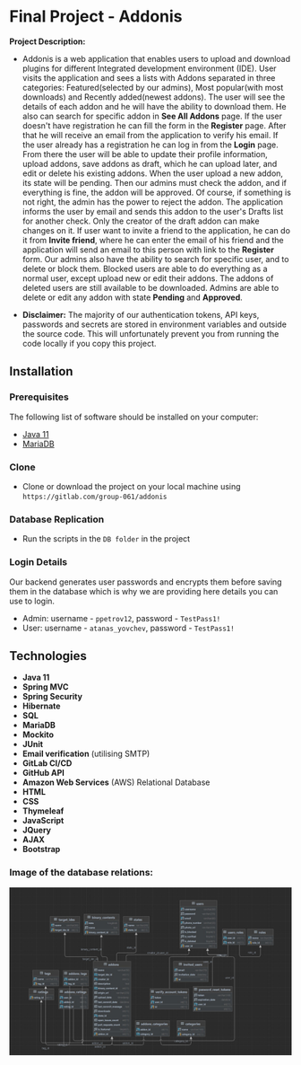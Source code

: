 # Final Project - Addonis

**Project Description:**
- Addonis is a web application that enables users to upload and download plugins for different Integrated development environment (IDE). User visits the application and sees a
  lists with Addons separated in three categories: Featured(selected by our admins), Most popular(with most downloads) and Recently added(newest addons).
  The user will see the details of each addon and he will have the ability to download them. He also can search for specific addon in **See All Addons** page.
  If the user doesn't have registration he can fill the form in the **Register** page. After that he will receive an email from the application to verify his email.
  If the user already has a registration he can log in from the **Login** page. From there the user will be able to update their profile information, upload addons, save addons as draft, 
  which he can upload later, and edit or delete his existing addons. When the user upload a new addon, its state will be pending. Then our admins must check
  the addon, and if everything is fine, the addon will be approved. Of course, if something is not right, the admin has the power to reject the addon.
  The application informs the user by email and sends this addon to the user's Drafts list for another check. Only the creator of the draft addon can make changes on it.
  If user want to invite a friend to the application, he can do it from **Invite friend**, where he can enter the email of his friend and the application will send an email to this person 
  with link to the **Register** form.
  Our admins also have the ability to search for specific user, and to delete or block them. Blocked users are able to do everything as a normal user, except upload new or edit their addons.
  The addons of deleted users are still available to be downloaded. Admins are able to delete or edit any addon with state **Pending** and **Approved**.

- **Disclaimer:** The majority of our authentication tokens, API keys, passwords and secrets are stored in environment variables
  and outside the source code. This will unfortunately prevent you from running the code locally if you copy this project.

## Installation

### Prerequisites
The following list of software should be installed on your computer:
- [Java 11](https://www.oracle.com/java/technologies/javase/jdk11-archive-downloads.html)
- [MariaDB](https://mariadb.org/)

### Clone
- Clone or download the project on your local machine using `https://gitlab.com/group-061/addonis`

### Database Replication
- Run the scripts in the `DB folder` in the project


### Login Details
Our backend generates user passwords and encrypts them before saving them in the database
which is why we are providing here details you can use to login.

- Admin: username - `ppetrov12`,  password - `TestPass1!`
- User: username - `atanas_yovchev`,  password - `TestPass1!`

## Technologies

- **Java 11**
- **Spring MVC**
- **Spring Security**
- **Hibernate**
- **SQL**
- **MariaDB**
- **Mockito**
- **JUnit**
- **Email verification** (utilising SMTP)
- **GitLab CI/CD**
- **GitHub API**
- **Amazon Web Services** (AWS) Relational Database
- **HTML**
- **CSS**
- **Thymeleaf**
- **JavaScript**
- **JQuery**
- **AJAX**
- **Bootstrap**

### **Image of the database relations:**
![Database.png](db/db_diagram.jpg)
